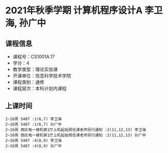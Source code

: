 # 2021年秋季学期 计算机程序设计A 李卫海, 孙广中






## 课程信息

- 课程号：CS1001A.17
- 学分：4
- 教学类型：理论实验课
- 开课单位：信息科学技术学院
- 课程类别：通修
- 课程层次：本科计划内课程

## 上课时间

```
2~16周 5407 :1(6,7) 李卫海
2~16周 5407 :1(6,7) 孙广中
2~16周 西区电一楼机房1厅上机起始周任课老师另行通知 :2(11,12,13) 李卫海
2~16周 西区电一楼机房1厅上机起始周任课老师另行通知 :2(11,12,13) 孙广中
2~16周 5407 :4(8,9) 李卫海
2~16周 5407 :4(8,9) 孙广中
```

